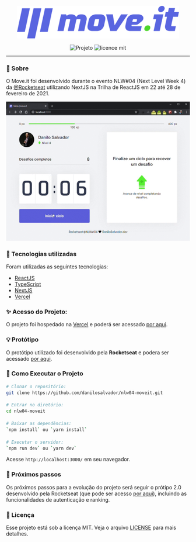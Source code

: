 <p align="center">  
   <img src="./public/logo-full.svg" alt="Move It" width="444px"/> 
</p>

<div align="center">

![Projeto](https://img.shields.io/badge/danilosalvador-nlw04-moveit)
![licence mit](https://img.shields.io/badge/license-MIT-green)

</div>

---

### 📖 Sobre

O Move.it foi desenvolvido durante o evento NLW#04 (Next Level Week 4) da [@Rocketseat](https://github.com/Rocketseat) utilizando NextJS na Trilha de ReactJS em 22 até 28 de fevereiro de 2021.

<img src="./moveit.gif">

### 📝 Tecnologias utilizadas

Foram utilizadas as seguintes tecnologias:

- [ReactJS](https://reactjs.org/)
- [TypeScript](https://www.typescriptlang.org/)
- [NextJS](https://nextjs.org/)
- [Vercel](https://vercel.com/)



### ✨ Acesso do Projeto:

O projeto foi hospedado na [Vercel](https://vercel.com/) e poderá ser acessado [por aqui](https://moveit.danilosalvador.vercel.app). 



### 💡 Protótipo

O protótipo utilizado foi desenvolvido pela **Rocketseat** e podera ser acessado [por aqui](https://www.figma.com/file/4JjnwdHNLXcxm9H7Os9D5I/Move.it-1.0).



### 🚀 Como Executar o Projeto

```bash
# Clonar o repositório:
git clone https://github.com/danilosalvador/nlw04-moveit.git

# Entrar no diretório:
cd nlw04-moveit

# Baixar as dependências:
`npm install` ou `yarn install`

# Executar o servidor:
`npm run dev` ou `yarn dev`

```
Acesse  `http://localhost:3000/` em seu navegador.



### 🤖 Próximos passos

Os próximos passos para a evolução do projeto será seguir o prótipo 2.0 desenvolvido pela Rocketseat (que pode ser acesso [por aqui](https://www.figma.com/file/3SLOKw2hSaZY517eTtZEn2/Move.it-2.0)), incluindo as funcionalidades de autenticação e ranking. 



### 📝 Licença
Esse projeto está sob a licença MIT. Veja o arquivo [LICENSE](LICENSE) para mais detalhes.

